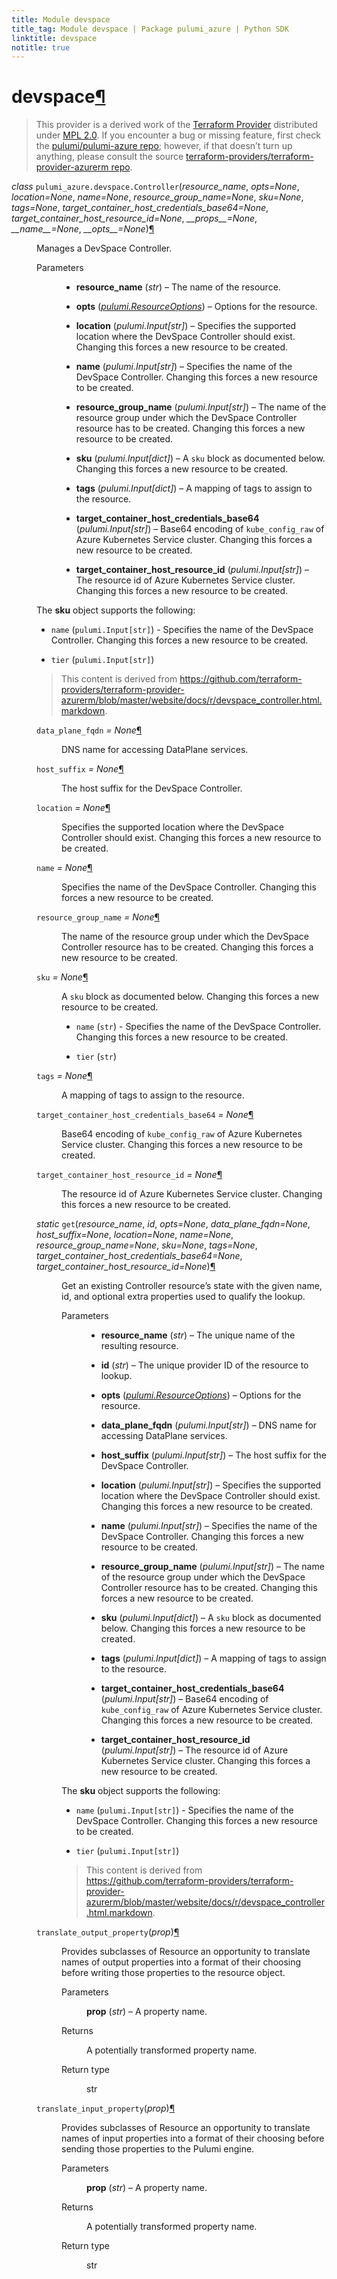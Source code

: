 ```yaml
---
title: Module devspace
title_tag: Module devspace | Package pulumi_azure | Python SDK
linktitle: devspace
notitle: true
---
```


<div class="section" id="devspace">
<h1>devspace<a class="headerlink" href="#devspace" title="Permalink to this headline">¶</a></h1>
<blockquote>
<div><p>This provider is a derived work of the <a class="reference external" href="https://github.com/terraform-providers/terraform-provider-azurerm">Terraform Provider</a> distributed under
<a class="reference external" href="https://www.mozilla.org/en-US/MPL/2.0/">MPL 2.0</a>. If you encounter a bug or missing feature, first check the
<a class="reference external" href="https://github.com/pulumi/pulumi-azure/issues">pulumi/pulumi-azure repo</a>; however, if that doesn’t turn up
anything, please consult the source <a class="reference external" href="https://github.com/terraform-providers/terraform-provider-azurerm/issues">terraform-providers/terraform-provider-azurerm repo</a>.</p>
</div></blockquote>
<span class="target" id="module-pulumi_azure.devspace"></span><dl class="class">
<dt id="pulumi_azure.devspace.Controller">
<em class="property">class </em><code class="sig-prename descclassname">pulumi_azure.devspace.</code><code class="sig-name descname">Controller</code><span class="sig-paren">(</span><em class="sig-param">resource_name</em>, <em class="sig-param">opts=None</em>, <em class="sig-param">location=None</em>, <em class="sig-param">name=None</em>, <em class="sig-param">resource_group_name=None</em>, <em class="sig-param">sku=None</em>, <em class="sig-param">tags=None</em>, <em class="sig-param">target_container_host_credentials_base64=None</em>, <em class="sig-param">target_container_host_resource_id=None</em>, <em class="sig-param">__props__=None</em>, <em class="sig-param">__name__=None</em>, <em class="sig-param">__opts__=None</em><span class="sig-paren">)</span><a class="headerlink" href="#pulumi_azure.devspace.Controller" title="Permalink to this definition">¶</a></dt>
<dd><p>Manages a DevSpace Controller.</p>
<dl class="field-list simple">
<dt class="field-odd">Parameters</dt>
<dd class="field-odd"><ul class="simple">
<li><p><strong>resource_name</strong> (<em>str</em>) – The name of the resource.</p></li>
<li><p><strong>opts</strong> (<a class="reference internal" href="../../pulumi/#pulumi.ResourceOptions" title="pulumi.ResourceOptions"><em>pulumi.ResourceOptions</em></a>) – Options for the resource.</p></li>
<li><p><strong>location</strong> (<em>pulumi.Input</em><em>[</em><em>str</em><em>]</em>) – Specifies the supported location where the DevSpace Controller should exist. Changing this forces a new resource to be created.</p></li>
<li><p><strong>name</strong> (<em>pulumi.Input</em><em>[</em><em>str</em><em>]</em>) – Specifies the name of the DevSpace Controller. Changing this forces a new resource to be created.</p></li>
<li><p><strong>resource_group_name</strong> (<em>pulumi.Input</em><em>[</em><em>str</em><em>]</em>) – The name of the resource group under which the DevSpace Controller resource has to be created. Changing this forces a new resource to be created.</p></li>
<li><p><strong>sku</strong> (<em>pulumi.Input</em><em>[</em><em>dict</em><em>]</em>) – A <code class="docutils literal notranslate"><span class="pre">sku</span></code> block as documented below. Changing this forces a new resource to be created.</p></li>
<li><p><strong>tags</strong> (<em>pulumi.Input</em><em>[</em><em>dict</em><em>]</em>) – A mapping of tags to assign to the resource.</p></li>
<li><p><strong>target_container_host_credentials_base64</strong> (<em>pulumi.Input</em><em>[</em><em>str</em><em>]</em>) – Base64 encoding of <code class="docutils literal notranslate"><span class="pre">kube_config_raw</span></code> of Azure Kubernetes Service cluster. Changing this forces a new resource to be created.</p></li>
<li><p><strong>target_container_host_resource_id</strong> (<em>pulumi.Input</em><em>[</em><em>str</em><em>]</em>) – The resource id of Azure Kubernetes Service cluster. Changing this forces a new resource to be created.</p></li>
</ul>
</dd>
</dl>
<p>The <strong>sku</strong> object supports the following:</p>
<ul class="simple">
<li><p><code class="docutils literal notranslate"><span class="pre">name</span></code> (<code class="docutils literal notranslate"><span class="pre">pulumi.Input[str]</span></code>) - Specifies the name of the DevSpace Controller. Changing this forces a new resource to be created.</p></li>
<li><p><code class="docutils literal notranslate"><span class="pre">tier</span></code> (<code class="docutils literal notranslate"><span class="pre">pulumi.Input[str]</span></code>)</p></li>
</ul>
<blockquote>
<div><p>This content is derived from <a class="reference external" href="https://github.com/terraform-providers/terraform-provider-azurerm/blob/master/website/docs/r/devspace_controller.html.markdown">https://github.com/terraform-providers/terraform-provider-azurerm/blob/master/website/docs/r/devspace_controller.html.markdown</a>.</p>
</div></blockquote>
<dl class="attribute">
<dt id="pulumi_azure.devspace.Controller.data_plane_fqdn">
<code class="sig-name descname">data_plane_fqdn</code><em class="property"> = None</em><a class="headerlink" href="#pulumi_azure.devspace.Controller.data_plane_fqdn" title="Permalink to this definition">¶</a></dt>
<dd><p>DNS name for accessing DataPlane services.</p>
</dd></dl>

<dl class="attribute">
<dt id="pulumi_azure.devspace.Controller.host_suffix">
<code class="sig-name descname">host_suffix</code><em class="property"> = None</em><a class="headerlink" href="#pulumi_azure.devspace.Controller.host_suffix" title="Permalink to this definition">¶</a></dt>
<dd><p>The host suffix for the DevSpace Controller.</p>
</dd></dl>

<dl class="attribute">
<dt id="pulumi_azure.devspace.Controller.location">
<code class="sig-name descname">location</code><em class="property"> = None</em><a class="headerlink" href="#pulumi_azure.devspace.Controller.location" title="Permalink to this definition">¶</a></dt>
<dd><p>Specifies the supported location where the DevSpace Controller should exist. Changing this forces a new resource to be created.</p>
</dd></dl>

<dl class="attribute">
<dt id="pulumi_azure.devspace.Controller.name">
<code class="sig-name descname">name</code><em class="property"> = None</em><a class="headerlink" href="#pulumi_azure.devspace.Controller.name" title="Permalink to this definition">¶</a></dt>
<dd><p>Specifies the name of the DevSpace Controller. Changing this forces a new resource to be created.</p>
</dd></dl>

<dl class="attribute">
<dt id="pulumi_azure.devspace.Controller.resource_group_name">
<code class="sig-name descname">resource_group_name</code><em class="property"> = None</em><a class="headerlink" href="#pulumi_azure.devspace.Controller.resource_group_name" title="Permalink to this definition">¶</a></dt>
<dd><p>The name of the resource group under which the DevSpace Controller resource has to be created. Changing this forces a new resource to be created.</p>
</dd></dl>

<dl class="attribute">
<dt id="pulumi_azure.devspace.Controller.sku">
<code class="sig-name descname">sku</code><em class="property"> = None</em><a class="headerlink" href="#pulumi_azure.devspace.Controller.sku" title="Permalink to this definition">¶</a></dt>
<dd><p>A <code class="docutils literal notranslate"><span class="pre">sku</span></code> block as documented below. Changing this forces a new resource to be created.</p>
<ul class="simple">
<li><p><code class="docutils literal notranslate"><span class="pre">name</span></code> (<code class="docutils literal notranslate"><span class="pre">str</span></code>) - Specifies the name of the DevSpace Controller. Changing this forces a new resource to be created.</p></li>
<li><p><code class="docutils literal notranslate"><span class="pre">tier</span></code> (<code class="docutils literal notranslate"><span class="pre">str</span></code>)</p></li>
</ul>
</dd></dl>

<dl class="attribute">
<dt id="pulumi_azure.devspace.Controller.tags">
<code class="sig-name descname">tags</code><em class="property"> = None</em><a class="headerlink" href="#pulumi_azure.devspace.Controller.tags" title="Permalink to this definition">¶</a></dt>
<dd><p>A mapping of tags to assign to the resource.</p>
</dd></dl>

<dl class="attribute">
<dt id="pulumi_azure.devspace.Controller.target_container_host_credentials_base64">
<code class="sig-name descname">target_container_host_credentials_base64</code><em class="property"> = None</em><a class="headerlink" href="#pulumi_azure.devspace.Controller.target_container_host_credentials_base64" title="Permalink to this definition">¶</a></dt>
<dd><p>Base64 encoding of <code class="docutils literal notranslate"><span class="pre">kube_config_raw</span></code> of Azure Kubernetes Service cluster. Changing this forces a new resource to be created.</p>
</dd></dl>

<dl class="attribute">
<dt id="pulumi_azure.devspace.Controller.target_container_host_resource_id">
<code class="sig-name descname">target_container_host_resource_id</code><em class="property"> = None</em><a class="headerlink" href="#pulumi_azure.devspace.Controller.target_container_host_resource_id" title="Permalink to this definition">¶</a></dt>
<dd><p>The resource id of Azure Kubernetes Service cluster. Changing this forces a new resource to be created.</p>
</dd></dl>

<dl class="method">
<dt id="pulumi_azure.devspace.Controller.get">
<em class="property">static </em><code class="sig-name descname">get</code><span class="sig-paren">(</span><em class="sig-param">resource_name</em>, <em class="sig-param">id</em>, <em class="sig-param">opts=None</em>, <em class="sig-param">data_plane_fqdn=None</em>, <em class="sig-param">host_suffix=None</em>, <em class="sig-param">location=None</em>, <em class="sig-param">name=None</em>, <em class="sig-param">resource_group_name=None</em>, <em class="sig-param">sku=None</em>, <em class="sig-param">tags=None</em>, <em class="sig-param">target_container_host_credentials_base64=None</em>, <em class="sig-param">target_container_host_resource_id=None</em><span class="sig-paren">)</span><a class="headerlink" href="#pulumi_azure.devspace.Controller.get" title="Permalink to this definition">¶</a></dt>
<dd><p>Get an existing Controller resource’s state with the given name, id, and optional extra
properties used to qualify the lookup.</p>
<dl class="field-list simple">
<dt class="field-odd">Parameters</dt>
<dd class="field-odd"><ul class="simple">
<li><p><strong>resource_name</strong> (<em>str</em>) – The unique name of the resulting resource.</p></li>
<li><p><strong>id</strong> (<em>str</em>) – The unique provider ID of the resource to lookup.</p></li>
<li><p><strong>opts</strong> (<a class="reference internal" href="../../pulumi/#pulumi.ResourceOptions" title="pulumi.ResourceOptions"><em>pulumi.ResourceOptions</em></a>) – Options for the resource.</p></li>
<li><p><strong>data_plane_fqdn</strong> (<em>pulumi.Input</em><em>[</em><em>str</em><em>]</em>) – DNS name for accessing DataPlane services.</p></li>
<li><p><strong>host_suffix</strong> (<em>pulumi.Input</em><em>[</em><em>str</em><em>]</em>) – The host suffix for the DevSpace Controller.</p></li>
<li><p><strong>location</strong> (<em>pulumi.Input</em><em>[</em><em>str</em><em>]</em>) – Specifies the supported location where the DevSpace Controller should exist. Changing this forces a new resource to be created.</p></li>
<li><p><strong>name</strong> (<em>pulumi.Input</em><em>[</em><em>str</em><em>]</em>) – Specifies the name of the DevSpace Controller. Changing this forces a new resource to be created.</p></li>
<li><p><strong>resource_group_name</strong> (<em>pulumi.Input</em><em>[</em><em>str</em><em>]</em>) – The name of the resource group under which the DevSpace Controller resource has to be created. Changing this forces a new resource to be created.</p></li>
<li><p><strong>sku</strong> (<em>pulumi.Input</em><em>[</em><em>dict</em><em>]</em>) – A <code class="docutils literal notranslate"><span class="pre">sku</span></code> block as documented below. Changing this forces a new resource to be created.</p></li>
<li><p><strong>tags</strong> (<em>pulumi.Input</em><em>[</em><em>dict</em><em>]</em>) – A mapping of tags to assign to the resource.</p></li>
<li><p><strong>target_container_host_credentials_base64</strong> (<em>pulumi.Input</em><em>[</em><em>str</em><em>]</em>) – Base64 encoding of <code class="docutils literal notranslate"><span class="pre">kube_config_raw</span></code> of Azure Kubernetes Service cluster. Changing this forces a new resource to be created.</p></li>
<li><p><strong>target_container_host_resource_id</strong> (<em>pulumi.Input</em><em>[</em><em>str</em><em>]</em>) – The resource id of Azure Kubernetes Service cluster. Changing this forces a new resource to be created.</p></li>
</ul>
</dd>
</dl>
<p>The <strong>sku</strong> object supports the following:</p>
<ul class="simple">
<li><p><code class="docutils literal notranslate"><span class="pre">name</span></code> (<code class="docutils literal notranslate"><span class="pre">pulumi.Input[str]</span></code>) - Specifies the name of the DevSpace Controller. Changing this forces a new resource to be created.</p></li>
<li><p><code class="docutils literal notranslate"><span class="pre">tier</span></code> (<code class="docutils literal notranslate"><span class="pre">pulumi.Input[str]</span></code>)</p></li>
</ul>
<blockquote>
<div><p>This content is derived from <a class="reference external" href="https://github.com/terraform-providers/terraform-provider-azurerm/blob/master/website/docs/r/devspace_controller.html.markdown">https://github.com/terraform-providers/terraform-provider-azurerm/blob/master/website/docs/r/devspace_controller.html.markdown</a>.</p>
</div></blockquote>
</dd></dl>

<dl class="method">
<dt id="pulumi_azure.devspace.Controller.translate_output_property">
<code class="sig-name descname">translate_output_property</code><span class="sig-paren">(</span><em class="sig-param">prop</em><span class="sig-paren">)</span><a class="headerlink" href="#pulumi_azure.devspace.Controller.translate_output_property" title="Permalink to this definition">¶</a></dt>
<dd><p>Provides subclasses of Resource an opportunity to translate names of output properties
into a format of their choosing before writing those properties to the resource object.</p>
<dl class="field-list simple">
<dt class="field-odd">Parameters</dt>
<dd class="field-odd"><p><strong>prop</strong> (<em>str</em>) – A property name.</p>
</dd>
<dt class="field-even">Returns</dt>
<dd class="field-even"><p>A potentially transformed property name.</p>
</dd>
<dt class="field-odd">Return type</dt>
<dd class="field-odd"><p>str</p>
</dd>
</dl>
</dd></dl>

<dl class="method">
<dt id="pulumi_azure.devspace.Controller.translate_input_property">
<code class="sig-name descname">translate_input_property</code><span class="sig-paren">(</span><em class="sig-param">prop</em><span class="sig-paren">)</span><a class="headerlink" href="#pulumi_azure.devspace.Controller.translate_input_property" title="Permalink to this definition">¶</a></dt>
<dd><p>Provides subclasses of Resource an opportunity to translate names of input properties into
a format of their choosing before sending those properties to the Pulumi engine.</p>
<dl class="field-list simple">
<dt class="field-odd">Parameters</dt>
<dd class="field-odd"><p><strong>prop</strong> (<em>str</em>) – A property name.</p>
</dd>
<dt class="field-even">Returns</dt>
<dd class="field-even"><p>A potentially transformed property name.</p>
</dd>
<dt class="field-odd">Return type</dt>
<dd class="field-odd"><p>str</p>
</dd>
</dl>
</dd></dl>

</dd></dl>

</div>
